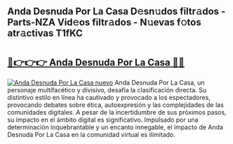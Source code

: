 ## Anda Desnuda Por La Casa D𝚎sn𝚞dos filtr𝚊dos - Parts-NZA Vid𝚎os filtr𝚊dos - N𝚞evas f𝚘tos atr𝚊ctivas T1fKC

# <h2><a href="http://mb30kbr.tromn.icu/?c=Anda+Desnuda+Por+La+Casa">🔗👉👉👉 Anda Desnuda Por La Casa 🔗🔗</a></h2>

[![Anda Desnuda Por La Casa nuevo](https://i.imgur.com/pEAQMta.gif)](http://mb30kbr.tromn.icu/?c=Anda+Desnuda+Por+La+Casa)
Anda Desnuda Por La Casa, un personaje multifacético y divisivo, desafía la clasificación directa. Su distintivo estilo en línea ha cautivado y provocado a los espectadores, provocando debates sobre ética, autoexpresión y las complejidades de las comunidades digitales. A pesar de la incertidumbre de sus próximos pasos, su impacto en el ámbito digital es significativo. Impulsado por una determinación inquebrantable y un encanto innegable, el impacto de Anda Desnuda Por La Casa en la comunidad virtual es ilimitado.
